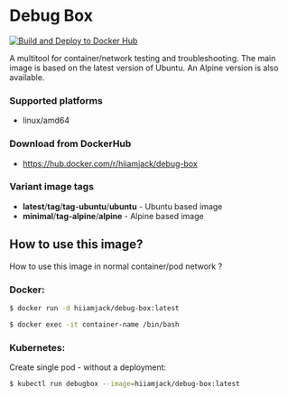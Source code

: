 # Debug Box

[![Build and Deploy to Docker Hub](https://github.com/hiimjack/debug-box/actions/workflows/push.yaml/badge.svg)](https://github.com/hiimjack/debug-box/actions/workflows/push.yaml)


A multitool for container/network testing and troubleshooting. The main image is based on the latest version of Ubuntu. An Alpine version is also available.

### Supported platforms

+ linux/amd64

### Download from DockerHub

+ https://hub.docker.com/r/hiiamjack/debug-box

### Variant image tags

+ **latest**/**tag**/**tag-ubuntu**/**ubuntu** - Ubuntu based image
+ **minimal**/**tag-alpine**/**alpine** - Alpine based image



## How to use this image?
How to use this image in normal container/pod network ?

### Docker:

```bash
$ docker run -d hiiamjack/debug-box:latest

$ docker exec -it container-name /bin/bash
```

### Kubernetes:

Create single pod - without a deployment:

```bash
$ kubectl run debugbox --image=hiiamjack/debug-box:latest
```


